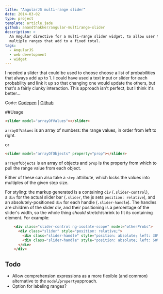 ```yaml
---
title: "AngularJS multi-range slider"
date: 2014-03-02
type: project
template: article.jade
github: anandthakker/angular-multirange-slider
description: >
  An Angular directive for a multi-range slider widget, to allow user to input
  multiple ranges that add to a fixed total.
tags:
  - AngularJS
  - web development
  - widget
---
```


I needed a slider that could be used to choose choose a list of
probabilities that always add up to 1. I could have used a text input or
slider for each probability and link it up so that changing one would
update the others, but that's a fairly clunky interaction. This approach
isn't perfect, but I think it's better...

Code: [Codepen](http://codepen.io/anandthakker/pen/marlo)
| [Github](https://github.com/anandthakker/angular-multirange-slider)


##Usage

```html
<slider model="arrayOfValues"></slider>
```

`arrayOfValues` is an array of numbers: the range values, in order from
left to right.

or

```html
<slider model="arrayOfObjects" property="prop"></slider>
```

`arrayOfObjects` is an array of objects and `prop` is the property from
which to pull the range value from each object.

Either of these can also take a `step` attribute, which locks the values
into multiples of the given step size.

For styling: the markup generated is a
containing `div` (`.slider-control`), a `div` for the actual slider bar
(`.slider`, the js sets `position: relative`), and an
absolutely-positioned `div` for each handle (`.slider-handle`). The
handles are children of the slider div, and their positioning is a
percentage of the slider's width, so the whole
thing *should* stretch/shrink to fit its containing element. For
example:

```html
    <div class="slider-control ng-isolate-scope" model="otherProbs">
      <div class="slider" style="position: relative;">
        <div class="slider-handle" style="position: absolute; left: 30%; top: -8px;"></div>
        <div class="slider-handle" style="position: absolute; left: 60%; top: -8px;"></div>
      </div>
    </div>
```

**Todo**
--------

-   Allow comprehension expressions as a more flexible (and common)
    alternative to the `model`/`property`approach.
-   Option for labeling ranges?
